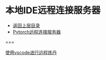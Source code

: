 # 本地IDE远程连接服务器


* [返回上层目录](../machine-learning-training-framework.md)
* [Pytorch远程连接服务器](pycharm-remote-link-server/pycharm-remote-link-server.md)





===

[使用vscode进行远程炼丹](https://zhuanlan.zhihu.com/p/89662757)